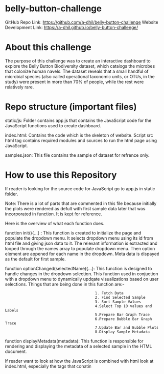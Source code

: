 # belly-button-challenge

GitHub Repo Link: https://github.com/a-dhil/belly-button-challenge
Website Development Link: https://a-dhil.github.io/belly-button-challenge/

# About this challenge

The purpose of this challenge was to create an interactive dashboard to explore the Belly Button Biodiversity dataset, which catalogs the microbes that colonize human navels.
The dataset reveals that a small handful of microbial species (also called operational taxonomic units, or OTUs, in the study) were present in more than 70% of people, while the rest were relatively rare.



# Repo structure (important files)

static/js: Folder contains app.js that contains the JavaScript code for the JavaScript functions used to create dashboard.

index.html: Contains the code which is the skeleton of website. Script src html tag contains required modules and sources to run the html page using JavaScript.

samples.json: This file contains the sample of dataset for refrence only.


# How to use this Repository

If reader is looking for the source code for JavaScript go to app.js in static folder. 

Note: There is a lot of parts that are commented in this file because initially the plots were rendered as defult with first sample data later that was incorporated in function. It is kept for reference.

Here is the overview of what each function does.

function init(){...} : This function is created to initialize the page and populate the dropdown menu. It selects dropdown menu using its id from html file and giving json data to it. The relevant information is extracted and looped through the names array to populate dropdown menu. Then option element are appened for each name in the dropdown. Meta data is dispayed as the default for first sample.

function optionChanged(selectedName){...}: This function is designed to handle changes in the dropdown selection. This function used in conjuction with a dropdown menu to dynamically updqate visualizations based on user selections. Things that are being done in this function are:-
                                             
                                             1. Fetch Data
                                             2. Find Selected Sample
                                             3. Sort Sample Values
                                             4.Select Top 10 values and Labels
                                             5.Prepare Bar Graph Trace
                                             6.Prepare Bubble Bar Graph Trace
                                             7.Update Bar and Bubble Plots
                                             8.Display Sample Metadata

function displayMetadata(metadata): This function is responsible for rendering and displaying the metadata of a selected sample in the HTML document.

If reader want to look at how the JavaScript is combined with html look at index.html, especially the tags that conatin <script src="...."> and there order.

# Website

The dashboard created is deployed in free static page hosting service by GitHub. To use it open the link mentioned above, which will take the viewer to the website. The default Test Subject ID No is 940. This can be changed from the drop down menu. Each time its been chnaged the graphs will adapt to the data linked with that particular id.

The sections that change upon selecting id are Demographic Info which displays the info of selected Subject id like there ethnicity, gender,age etc. The bar graph shows top 10 OTU'S found in that individual. Lastly, bubble chart shows the each  selected samples with OTU ID in x axis and sample values on y axis.

# Acknowledgments

This was a challenging task, but I would like to thanks AskBCS Learning Assistant for making it easy and explaing the concept whenever I got struck with code. Sources like ChatGPT was also hepful for providing the solution when I have some piece of code ready and need to build further on it. 